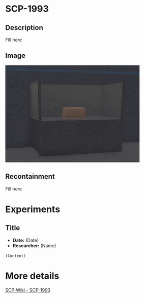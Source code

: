 # SCP-1993

## Description
Fill here

## Image
![Image](/SCP/SCP-1993.png)

## Recontainment
Fill here


# Experiments

## Title
* **Date:** (Date)
* **Researcher:** (Name)

`(Content)`

# More details
[SCP-Wiki - SCP-1993](http://scp-wiki.wikidot.com/scp-1993)
